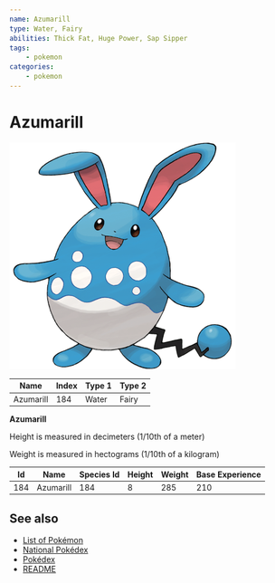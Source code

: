 ```yaml
---
name: Azumarill
type: Water, Fairy
abilities: Thick Fat, Huge Power, Sap Sipper
tags:
    - pokemon
categories:
    - pokemon
---
```


# Azumarill


![Azumarill](images/184.png)

| **Name** | **Index** | **Type 1** | **Type 2** |
|----|----|----|----|
| Azumarill | 184 | Water | Fairy  |

**Azumarill** 


Height is measured in decimeters (1/10th of a meter)

Weight is measured in hectograms (1/10th of a kilogram)

| **Id** | **Name** | **Species Id** | **Height** | **Weight** | **Base Experience** |
|--------|----------|----------------|------------|------------|---------------------|
| 184 | Azumarill | 184 | 8 | 285 | 210 |


## See also

- [List of Pokémon](../pokemon.md)
- [National Pokédex](../national_pokedex.md)
- [Pokédex](../pokedex.md)
- [README](../README.md)
